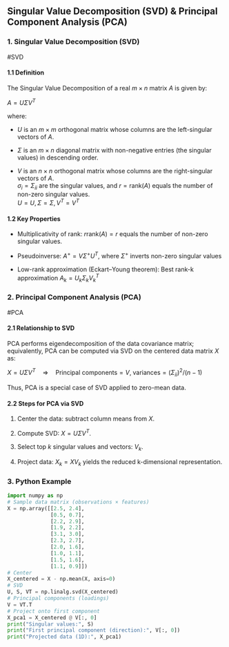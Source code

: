 ## Singular Value Decomposition (SVD) & Principal Component Analysis (PCA)

### 1. Singular Value Decomposition (SVD)
#SVD

#### 1.1 Definition

The Singular Value Decomposition of a real $m\times n$ matrix $A$ is given by:

$A = U \Sigma V^T$

where:

- $U$ is an $m\times m$ orthogonal matrix whose columns are the left-singular vectors of $A$.
    
- $\Sigma$ is an $m\times n$ diagonal matrix with non-negative entries (the singular values) in descending order.
    
- $V$ is an $n\times n$ orthogonal matrix whose columns are the right-singular vectors of $A$.  
    $\sigma_i = \Sigma_{ii}$ are the singular values, and $r = \mathrm{rank}(A)$ equals the number of non-zero singular values.  
    ${{U = U, Σ = Σ, V^T = V^T}}$
    

#### 1.2 Key Properties

- Multiplicativity of rank: $r\mathrm{rank}(A) = r$ equals the number of non-zero singular values.
    
- Pseudoinverse: $A^+ = V \Sigma^+ U^T$, where $\Sigma^+$ inverts non-zero singular values
    
- Low-rank approximation (Eckart–Young theorem): Best rank-k approximation $A_k = U_k \Sigma_k V_k^T$ 
    

### 2. Principal Component Analysis (PCA)
#PCA

#### 2.1 Relationship to SVD

PCA performs eigendecomposition of the data covariance matrix; equivalently, PCA can be computed via SVD on the centered data matrix $X$ as:

$X = U \Sigma V^T \quad\Longrightarrow\quad \text{Principal components} = V,\; \text{variances} = (\Sigma_{ii})^2/(n-1)$

Thus, PCA is a special case of SVD applied to zero-mean data.

#### 2.2 Steps for PCA via SVD

1. Center the data: subtract column means from $X$.
    
2. Compute SVD: $X = U \Sigma V^T$.
    
3. Select top $k$ singular values and vectors: $V_k$.
    
4. Project data: $X_k = X V_k$ yields the reduced k-dimensional representation.
    

### 3. Python Example

```python
import numpy as np
# Sample data matrix (observations × features)
X = np.array([[2.5, 2.4],
              [0.5, 0.7],
              [2.2, 2.9],
              [1.9, 2.2],
              [3.1, 3.0],
              [2.3, 2.7],
              [2.0, 1.6],
              [1.0, 1.1],
              [1.5, 1.6],
              [1.1, 0.9]])
# Center
X_centered = X - np.mean(X, axis=0)
# SVD
U, S, VT = np.linalg.svd(X_centered)
# Principal components (loadings)
V = VT.T
# Project onto first component
X_pca1 = X_centered @ V[:, 0]
print("Singular values:", S)
print("First principal component (direction):", V[:, 0])
print("Projected data (1D):", X_pca1)
```
